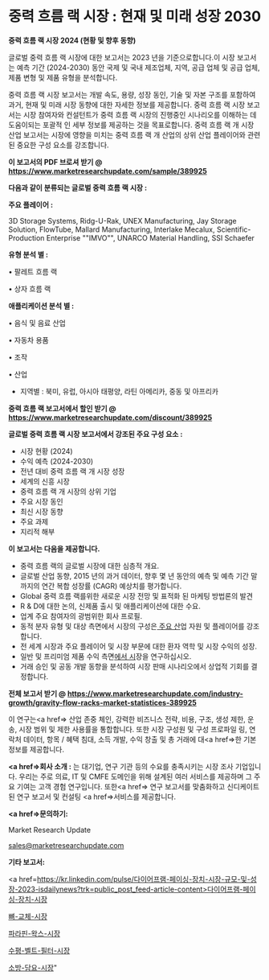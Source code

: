 # 중력 흐름 랙 시장 : 현재 및 미래 성장 2030

<strong>중력 흐름 랙 시장 2024 (현황 및 향후 동향)</strong>

글로벌 중력 흐름 랙 시장에 대한 보고서는 2023 년을 기준으로합니다.이 시장 보고서는 예측 기간 (2024-2030) 동안 국제 및 국내 제조업체, 지역, 공급 업체 및 공급 업체, 제품 변형 및 제품 유형을 분석합니다.

중력 흐름 랙 시장 보고서는 개발 속도, 용량, 성장 동인, 기술 및 자본 구조를 포함하여 과거, 현재 및 미래 시장 동향에 대한 자세한 정보를 제공합니다. 중력 흐름 랙 시장 보고서는 시장 참여자와 컨설턴트가 중력 흐름 랙 시장의 진행중인 시나리오를 이해하는 데 도움이되는 포괄적 인 세부 정보를 제공하는 것을 목표로합니다. 중력 흐름 랙 개 시장 산업 보고서는 시장에 영향을 미치는 중력 흐름 랙 개 산업의 상위 산업 플레이어와 관련된 중요한 구성 요소를 강조합니다.



<strong>이 보고서의 PDF 브로셔 받기 @ <a href=https://www.marketresearchupdate.com/sample/389925>https://www.marketresearchupdate.com/sample/389925</a></strong>



<strong>다음과 같이 분류되는 글로벌 중력 흐름 랙 시장 :</strong>



<strong>주요 플레이어 :</strong>

3D Storage Systems, Ridg-U-Rak, UNEX Manufacturing, Jay Storage Solution, FlowTube, Mallard Manufacturing, Interlake Mecalux, Scientific-Production Enterprise ""IMVO"", UNARCO Material Handling, SSI Schaefer



<strong>유형 분석 별 :</strong>

• 팔레트 흐름 랙

• 상자 흐름 랙



<strong>애플리케이션 분석 별 :</strong>

• 음식 및 음료 산업

• 자동차 용품

• 조작

• 산업

<ul>
  <li>지역별 : 북미, 유럽, 아시아 태평양, 라틴 아메리카, 중동 및 아프리카</li>
</ul>


<strong>중력 흐름 랙 보고서에서 할인 받기 @ <a href=https://www.marketresearchupdate.com/discount/389925>https://www.marketresearchupdate.com/discount/389925</a></strong>



<strong>글로벌 중력 흐름 랙 시장 보고서에서 강조된 주요 구성 요소 :</strong>
<ul>
  <li>시장 현황 (2024)</li>
  <li>수익 예측 (2024-2030)</li>
  <li>전년 대비 중력 흐름 랙 개 시장 성장</li>
  <li>세계의 신흥 시장</li>
  <li>중력 흐름 랙 개 시장의 상위 기업</li>
  <li>주요 시장 동인</li>
  <li>최신 시장 동향</li>
  <li>주요 과제</li>
  <li>지리적 해부</li>
</ul>


<strong>이 보고서는 다음을 제공합니다.</strong>
<ul>
  <li>중력 흐름 랙의 글로벌 시장에 대한 심층적 개요.</li>
  <li>글로벌 산업 동향, 2015 년의 과거 데이터, 향후 몇 년 동안의 예측 및 예측 기간 말까지의 연간 복합 성장률 (CAGR) 예상치를 평가합니다.</li>
  <li>Global 중력 흐름 랙를위한 새로운 시장 전망 및 표적화 된 마케팅 방법론의 발견</li>
  <li>R &amp; D에 대한 논의, 신제품 출시 및 애플리케이션에 대한 수요.</li>
  <li>업계 주요 참여자의 광범위한 회사 프로필.</li>
  <li>동적 분자 유형 및 대상 측면에서 시장의 구성은<a href=> 주요 산</a>업 자원 및 플레이어를 강조합니다.</li>
  <li>전 세계 시장과 주요 플레이어 및 시장 부문에 대한 환자 역학 및 시장 수익의 성장.</li>
  <li>일반 및 프리미엄 제품 수익 측면<a href=>에서 시</a>장을 연구하십시오.</li>
  <li>거래 승인 및 공동 개발 동향을 분석하여 시장 판매 시나리오에서 상업적 기회를 결정합니다.</li>
</ul>



<strong>전체 보고서 받기 @ <a href=https://www.marketresearchupdate.com/industry-growth/gravity-flow-racks-market-statistices-389925>https://www.marketresearchupdate.com/industry-growth/gravity-flow-racks-market-statistices-389925</a></strong>

이 연구는<a href=> 산업 존중</a> 체인, 강력한 비즈니스 전략, 비용, 구조, 생성 제한, 운송, 시장 범위 및 제한 사용률을 통합합니다. 또한 시장 구성원 및 구성 프로파일 링, 연락처 데이터, 항목 / 혜택 침대, 소득 개발, 수익 창출 및 총 거래에 대<a href=>한 기본 </a>정보를 제공합니다.



<strong><a href=>회사 소</a>개 :</strong>
는 대기업, 연구 기관 등의 수요를 충족시키는 시장 조사 기업입니다. 우리는 주로 의료, IT 및 CMFE 도메인을 위해 설계된 여러 서비스를 제공하며 그 주요 기여는 고객 경험 연구입니다. 또한<a href=> 연구 보</a>고서를 맞춤화하고 신디케이트 된 연구 보고서 및 컨설팅 <a href=>서비스</a>를 제공합니다.



<strong><a href=>문의하기:</a></strong>

Market Research Update

sales@marketresearchupdate.com



<strong>기타 보고서:</strong>

<a href=https://kr.linkedin.com/pulse/다이어프램-페이싱-장치-시장-규모-및-성장-2023-isdailynews?trk=public_post_feed-article-content>다이어프램-페이싱-장치-시장</a>

<a href=https://www.linkedin.com/pulse/뼈-교체-시장-동향-및-성장-전망-survey-spotlight-pro-24-analysis-xzzef/>뼈-교체-시장</a>

<a href=https://www.linkedin.com/pulse/파라핀-왁스-시장-진입-전략-및-위험-평가2029년-trend-tracking-tips-360-analysis-idxsf/>파라핀-왁스-시장</a>

<a href=https://www.linkedin.com/pulse/수평-벨트-필터-시장-경쟁-분석-및-성장-잠재력-2029-analytics-avenue-adventures-24-ana-tjelf/>수평-벨트-필터-시장</a>

<a href=https://www.linkedin.com/pulse/소방-담요-시장-세분화-연구-및-목표-고객2030년-analytics-alchemy-360-analysis-zbdmc/>소방-담요-시장</a>"
